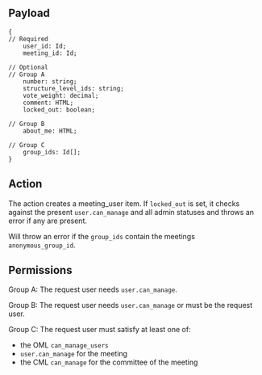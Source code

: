 ## Payload
```
{
// Required
    user_id: Id;
    meeting_id: Id;

// Optional
// Group A
    number: string;
    structure_level_ids: string;
    vote_weight: decimal;
    comment: HTML;
    locked_out: boolean;

// Group B
    about_me: HTML;

// Group C
    group_ids: Id[];
}
```

## Action
The action creates a meeting_user item.
If `locked_out` is set, it checks against the present `user.can_manage` and all admin statuses and throws an error if any are present.

Will throw an error if the `group_ids` contain the meetings `anonymous_group_id`.

## Permissions
Group A: The request user needs `user.can_manage`.

Group B: The request user needs `user.can_manage` or must be the request user.

Group C: The request user must satisfy at least one of:
- the OML `can_manage_users`
- `user.can_manage` for the meeting
- the CML `can_manage` for the committee of the meeting
